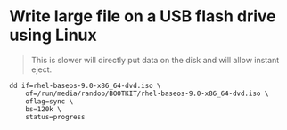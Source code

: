 # Write large file on a USB flash drive using Linux
> This is slower will directly put data on the disk and will allow instant eject.
```
dd if=rhel-baseos-9.0-x86_64-dvd.iso \
	of=/run/media/randop/BOOTKIT/rhel-baseos-9.0-x86_64-dvd.iso \
	oflag=sync \
	bs=120k \
	status=progress
```